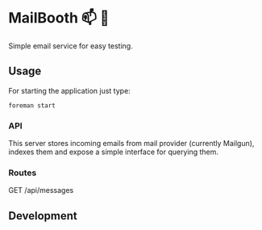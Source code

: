 # MailBooth :mailbox: :eyes:
Simple email service for easy testing.

## Usage
For starting the application just type:
```
foreman start
```

### API
This server stores incoming emails from mail provider (currently Mailgun), indexes them and expose a simple interface for querying them.

### Routes

GET /api/messages

## Development
